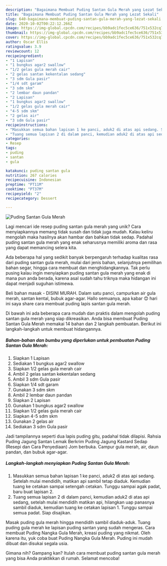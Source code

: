 ```yaml
---
description: "Bagaimana Membuat Puding Santan Gula Merah yang Lezat Sekali"
title: "Bagaimana Membuat Puding Santan Gula Merah yang Lezat Sekali"
slug: 640-bagaimana-membuat-puding-santan-gula-merah-yang-lezat-sekali
date: 2020-10-02T00:22:12.266Z
image: https://img-global.cpcdn.com/recipes/bb9adc1fec5ce636/751x532cq70/puding-santan-gula-merah-foto-resep-utama.jpg
thumbnail: https://img-global.cpcdn.com/recipes/bb9adc1fec5ce636/751x532cq70/puding-santan-gula-merah-foto-resep-utama.jpg
cover: https://img-global.cpcdn.com/recipes/bb9adc1fec5ce636/751x532cq70/puding-santan-gula-merah-foto-resep-utama.jpg
author: Oscar Ellis
ratingvalue: 3.9
reviewcount: 12
recipeingredient:
- "1 Lapisan"
- "1 bungkus agar2 swallow"
- "1/2 gelas gula merah cair"
- "2 gelas santan kekentalan sedang"
- "3 sdm Gula pasir"
- "1/4 sdt garam"
- "3 sdm skm"
- "2 lembar daun pandan"
- "2 Lapisan"
- "1 bungkus agar2 swallow"
- "1/2 gelas gula merah cair"
- "4-5 sdm skm"
- "2 gelas air"
- "3 sdm Gula pasir"
recipeinstructions:
- "Masukkan semua bahan lapisan 1 ke panci, aduk2 di atas api sedang. Setelah mulai mendidih, matikan api sambil tetap diaduk. Kemudian tuang ke cetakan sampai setengah cetakan. Tunggu sampai agak padat, baru buat lapisan 2."
- "Tuang semua lapisan 2 di dalam panci, kemudian aduk2 di atas api sedang, setelah mulai mendidih matikan api, hilangkan uap panasnya sambil diaduk, kemudian tuang ke cetakan lapisan 1. Tunggu sampai semua padat. Siap disajikan."
categories:
- Resep
tags:
- puding
- santan
- gula

katakunci: puding santan gula 
nutrition: 267 calories
recipecuisine: Indonesian
preptime: "PT11M"
cooktime: "PT37M"
recipeyield: "2"
recipecategory: Dessert

---
```



![Puding Santan Gula Merah](https://img-global.cpcdn.com/recipes/bb9adc1fec5ce636/751x532cq70/puding-santan-gula-merah-foto-resep-utama.jpg)

Lagi mencari ide resep puding santan gula merah yang unik? Cara menyiapkannya memang tidak susah dan tidak juga mudah. Kalau keliru mengolah maka hasilnya akan hambar dan bahkan tidak sedap. Padahal puding santan gula merah yang enak seharusnya memiliki aroma dan rasa yang dapat memancing selera kita.

Ada beberapa hal yang sedikit banyak berpengaruh terhadap kualitas rasa dari puding santan gula merah, mulai dari jenis bahan, selanjutnya pemilihan bahan segar, hingga cara membuat dan menghidangkannya. Tak perlu pusing kalau ingin menyiapkan puding santan gula merah yang enak di mana pun anda berada, karena asal sudah tahu triknya maka hidangan ini dapat menjadi suguhan istimewa.

Beli bahan masak - DISINI MURAH. Dalam satu panci, campurkan air gula merah, santan kental, bubuk agar-agar. Hallo semuanya, apa kabar 😊 hari ini saya share cara membuat puding lapis santan gula merah.


Di bawah ini ada beberapa cara mudah dan praktis dalam mengolah puding santan gula merah yang siap dikreasikan. Anda bisa membuat Puding Santan Gula Merah memakai 14 bahan dan 2 langkah pembuatan. Berikut ini langkah-langkah untuk membuat hidangannya.

<!--inarticleads1-->

##### Bahan-bahan dan bumbu yang diperlukan untuk pembuatan Puding Santan Gula Merah:

1. Siapkan 1 Lapisan
1. Sediakan 1 bungkus agar2 swallow
1. Siapkan 1/2 gelas gula merah cair
1. Ambil 2 gelas santan kekentalan sedang
1. Ambil 3 sdm Gula pasir
1. Siapkan 1/4 sdt garam
1. Gunakan 3 sdm skm
1. Ambil 2 lembar daun pandan
1. Siapkan 2 Lapisan
1. Gunakan 1 bungkus agar2 swallow
1. Siapkan 1/2 gelas gula merah cair
1. Siapkan 4-5 sdm skm
1. Gunakan 2 gelas air
1. Sediakan 3 sdm Gula pasir


Jadi tampilannya seperti dua lapis puding gitu, padahal tidak dilapisi. Rahsia Puding Jagung Santan Lemak Berkrim Puding Jagung Kastard Sedap (Resepi dan Cara Penyediaan) Jom berbuka. Campur gula merah, air, daun pandan, dan bubuk agar-agar. 

<!--inarticleads2-->

##### Langkah-langkah menyiapkan Puding Santan Gula Merah:

1. Masukkan semua bahan lapisan 1 ke panci, aduk2 di atas api sedang. Setelah mulai mendidih, matikan api sambil tetap diaduk. Kemudian tuang ke cetakan sampai setengah cetakan. Tunggu sampai agak padat, baru buat lapisan 2.
1. Tuang semua lapisan 2 di dalam panci, kemudian aduk2 di atas api sedang, setelah mulai mendidih matikan api, hilangkan uap panasnya sambil diaduk, kemudian tuang ke cetakan lapisan 1. Tunggu sampai semua padat. Siap disajikan.


Masak puding gula merah hingga mendidih sambil diaduk-aduk. Tuang puding gula merah ke lapisan puding santan yang sudah mengeras. Cara membuat Puding Nangka Gula Merah, kreasi puding yang nikmat. Oleh karena itu, yuk coba buat Puding Nangka Gula Merah. Puding ini mudah dibuat dan disukai segala usia. 

Gimana nih? Gampang kan? Itulah cara membuat puding santan gula merah yang bisa Anda praktikkan di rumah. Selamat mencoba!
